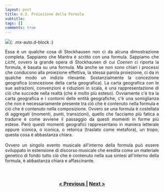 ```yaml
---
layout: post
title: 6.3. Proiezione della Formula
subtitle:
tags: []
comments: true
---
```


![](https://velitch.github.io/velitch/assets/img/learn/il_paradigma_di_stockhausen/fig16.png){: .mx-auto.d-block :}
<div style="text-align:justify;">
Essa è un qualche cosa di Stockhausen non ci da alcuna dimostrazione completa. Sappiamo che Mantra è scritto con una formula. Sappiamo che <i>Licht</i>, ovvero la grande opera di Stockhausen di cui <i>Coenen</i> ci riporta la formula, è basata su una formula. Ma anche se non sono chiari i processi che conducono alla proiezione effettiva, la stessa parola proiezione, ci da in qualche modo un indizio rilevante. Sostanzialmente la concezione geografica (concezione della carta geografica). La carta geografica con le sue astrazioni, convenzioni e riduzioni in scala, è una rappresentazione di ciò che succede nella realtà (che è molto più esteso). Ovviamente c'è tra la carta geografica e i contorni delle entità geografiche, c'è una somiglianza che non è necessariamente presente tra ciò che è contenuto nella formula e ciò che è contenuto nella composizione. Ovvero se una formula è costellata di aggregati (momenti, punti, transizioni), quello che facciamo più fatica a tradurre è come avviene il passaggio da questi momenti in forme più estese. Però questi momenti geografici rappresentano in maniera letterale oppure iconica, o iconica, o retorica (traslato come metafora), un tropo; questa cosa è abbastanza chiara.
<br>
<br>
Ovvero un singolo evento musicale all'interno della formula può essere sviluppato in estensione di discorso musicale che eredita come un materiale genetico di fondo tutto ciò che è contenuto nella sua sintesi all'interno della formula, è abbastanza chiara e affascinante.
</div>
<br>
<br>
<h3 style="text-align:center">
<a href="https://velitch.github.io/velitch/2021-11-02-06_02_genesi_della_forma/">< Previous </a>
|
<a href="https://velitch.github.io/velitch/2021-11-02-06_04_schema/">Next ></a>
</h3>
